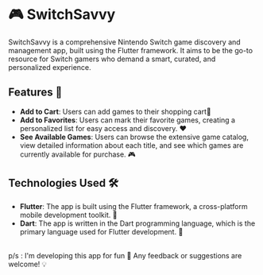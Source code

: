 # 🎮 SwitchSavvy

SwitchSavvy is a comprehensive Nintendo Switch game discovery and management app, built using the Flutter framework. It aims to be the go-to resource for Switch gamers who demand a smart, curated, and personalized experience.

## Features 🌟

- **Add to Cart**: Users can add games to their shopping cart🛒
- **Add to Favorites**: Users can mark their favorite games, creating a personalized list for easy access and discovery. ❤️
- **See Available Games**: Users can browse the extensive game catalog, view detailed information about each title, and see which games are currently available for purchase. 🎮

## Technologies Used 🛠️

- **Flutter**: The app is built using the Flutter framework, a cross-platform mobile development toolkit. 🌈
- **Dart**: The app is written in the Dart programming language, which is the primary language used for Flutter development. 🎯

<br>
p/s : I'm developing this app for fun 🎉 Any feedback or suggestions are welcome! 💡
<br>
